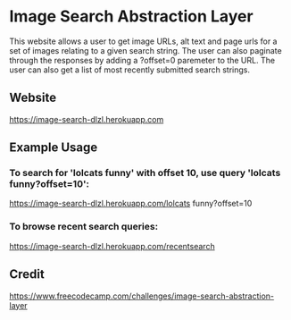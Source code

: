 # Image Search Abstraction Layer

This website allows a user to get image URLs, alt text and page urls for a set of images relating to a given search string. The user can also paginate through the responses by adding a ?offset=0 paremeter to the URL. The user can also get a list of most recently submitted search strings.

## Website

https://image-search-dlzl.herokuapp.com

## Example Usage
    
### To search for 'lolcats funny' with offset 10, use query 'lolcats funny?offset=10':

https://image-search-dlzl.herokuapp.com/lolcats funny?offset=10
    
### To browse recent search queries:

https://image-search-dlzl.herokuapp.com/recentsearch
    
## Credit

https://www.freecodecamp.com/challenges/image-search-abstraction-layer